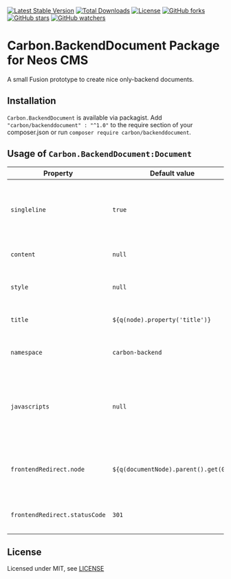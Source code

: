 [![Latest Stable Version](https://poser.pugx.org/carbon/backenddocument/v/stable)](https://packagist.org/packages/carbon/backenddocument)
[![Total Downloads](https://poser.pugx.org/carbon/backenddocument/downloads)](https://packagist.org/packages/carbon/backenddocument)
[![License](https://poser.pugx.org/carbon/backenddocument/license)](LICENSE)
[![GitHub forks](https://img.shields.io/github/forks/CarbonPackages/Carbon.BackendDocument.svg?style=social&label=Fork)](https://github.com/CarbonPackages/Carbon.BackendDocument/fork)
[![GitHub stars](https://img.shields.io/github/stars/CarbonPackages/Carbon.BackendDocument.svg?style=social&label=Stars)](https://github.com/CarbonPackages/Carbon.BackendDocument/stargazers)
[![GitHub watchers](https://img.shields.io/github/watchers/CarbonPackages/Carbon.FirstElement.svg?style=social&label=Watch)](https://github.com/CarbonPackages/Carbon.FirstElement/subscription)

# Carbon.BackendDocument Package for Neos CMS

A small Fusion prototype to create nice only-backend documents.

## Installation

`Carbon.BackendDocument` is available via packagist. Add `"carbon/backenddocument" : "^1.0"`
to the require section of your composer.json or run `composer require carbon/backenddocument`.

## Usage of `Carbon.BackendDocument:Document`

| Property                      | Default value                        | Description                                                        |
| ----------------------------- | ------------------------------------ | ------------------------------------------------------------------ |
| `singleline`                  | `true`                               | If you want to have a non-centric design, set this to `false`      |
| `content`                     | `null`                               | The content to show                                                |
| `style`                       | `null`                               | Add additional style to the document                               |
| `title`                       | `${q(node).property('title')}`       | The title of the document                                          |
| `namespace`                   | `carbon-backend`                     | The namespace for the css class                                    |
| `javascripts`                 | `null`                               | Add javscript to the document. Please provide also a `script` tag. |
| `frontendRedirect.node`       | `${q(documentNode).parent().get(0)}` | The node where the user get redirected in the frontend.            |
| `frontendRedirect.statusCode` | `301`                                | The status code for the redirection                                |

## License

Licensed under MIT, see [LICENSE](LICENSE)
